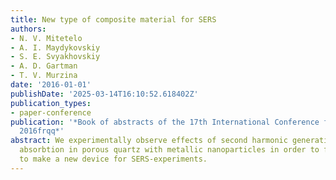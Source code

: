 ```yaml
---
title: New type of composite material for SERS
authors:
- N. V. Mitetelo
- A. I. Maydykovskiy
- S. E. Svyakhovskiy
- A. D. Gartman
- T. V. Murzina
date: '2016-01-01'
publishDate: '2025-03-14T16:10:52.618402Z'
publication_types:
- paper-conference
publication: '*Book of abstracts of the 17th International Conference flqqLaser Optics
  2016frqq*'
abstract: We experimentally observe effects of second harmonic generation, nonlinear
  absorbtion in porous quartz with metallic nanoparticles in order to find a possibility
  to make a new device for SERS-experiments.
---
```

